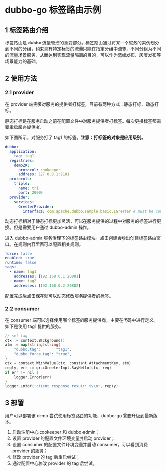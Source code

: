 # dubbo-go 标签路由示例

## 1 标签路由介绍

标签路由是 dubbo 流量管控的重要部分。标签路由通过将某一个服务的实例划分到不同的分组，约束具有特定标签的流量只能在指定分组中流转，不同分组为不同的流量场景服务，从而达到实现流量隔离的目的，可以作为蓝绿发布、灰度发布等场景能力的基础。

## 2 使用方法
### 2.1 provider

在 provider 端需要对服务的提供者打标签，目前有两种方式：静态打标、动态打标。

静态打标是在服务启动之前在配置文件中对服务提供者打标签。每次更换标签都需要重启服务提供者。

如下图所示，对服务打了 tag1 的标签。**注意：打标签的对象是应用级别。**
```yaml
dubbo:
  application:
    tag: tag1
  registries:
    demoZK:
      protocol: zookeeper
      address: 127.0.0.1:2181
  protocols:
    triple:
      name: tri
      port: 20000
  provider:
    services:
      GreeterProvider:
        interface: com.apache.dubbo.sample.basic.IGreeter # must be compatible with grpc or dubbo-java
```
动态打标相对于静态打标更加灵活，可以在服务提供的过程中对服务的标签进行更换。但是需要用户通过 dubbo-admin 操作。

进入 dubbo-admin 服务治理下的标签路由模块。点击创建会弹出创建标签路由窗口。在规则内容里面可以配置相关规则。
```yaml
force: false
enabled: true
runtime: false
tags:
  - name: tag1
    addresses: [192.168.0.1:20881]
  - name: tag2
    addresses: [192.168.0.2:20882]
```
配置完成后点击保存就可以动态修改服务提供者的标签。 

### 2.2 consumer

在 consumer 端可以选择使用哪个标签的服务提供商，主要在代码中进行定义。如下是使用 tag1 提供的服务。
```go
// set tag
ctx := context.Background()
atm := map[string]string{
    "dubbo.tag":       "tag1",
    "dubbo.force.tag": "true",
}
ctx = context.WithValue(ctx, constant.AttachmentKey, atm)
reply, err := grpcGreeterImpl.SayHello(ctx, req)
if err != nil {
    logger.Error(err)
}
logger.Infof("client response result: %v\n", reply)
```

## 3 部署

用户可以部署该 demo 尝试使用标签路由的功能，dubbo-go 需要升级到最新版本。
1. 启动注册中心 zookeeper 和 dubbo-admin；
2. 设置 provider 的配置文件环境变量并启动 provider；
3. 设置 consumer 的配置文件环境变量并启动 consumer，可以看到消费 provider 的服务；
4. 修改 provider 的 tag 后重启尝试；
5. 通过配置中心修改 provider 的 tag 后尝试。